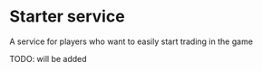 # Starter service

A service for players who want to easily start trading in the game

TODO: will be added